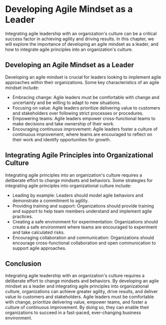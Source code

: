 Developing Agile Mindset as a Leader
=========================================================================================================

Integrating agile leadership with an organization's culture can be a critical success factor in achieving agility and driving results. In this chapter, we will explore the importance of developing an agile mindset as a leader, and how to integrate agile principles into an organization's culture.

Developing an Agile Mindset as a Leader
---------------------------------------

Developing an agile mindset is crucial for leaders looking to implement agile approaches within their organizations. Some key characteristics of an agile mindset include:

* Embracing change: Agile leaders must be comfortable with change and uncertainty and be willing to adapt to new situations.
* Focusing on value: Agile leaders prioritize delivering value to customers and stakeholders over following strict processes or procedures.
* Empowering teams: Agile leaders empower cross-functional teams to make decisions and take ownership of their work.
* Encouraging continuous improvement: Agile leaders foster a culture of continuous improvement, where teams are encouraged to reflect on their work and identify opportunities for growth.

Integrating Agile Principles into Organizational Culture
--------------------------------------------------------

Integrating agile principles into an organization's culture requires a deliberate effort to change mindsets and behaviors. Some strategies for integrating agile principles into organizational culture include:

* Leading by example: Leaders should model agile behaviors and demonstrate a commitment to agility.
* Providing training and support: Organizations should provide training and support to help team members understand and implement agile practices.
* Creating a safe environment for experimentation: Organizations should create a safe environment where teams are encouraged to experiment and take calculated risks.
* Encouraging collaboration and communication: Organizations should encourage cross-functional collaboration and open communication to support agile approaches.

Conclusion
----------

Integrating agile leadership with an organization's culture requires a deliberate effort to change mindsets and behaviors. By developing an agile mindset as a leader and integrating agile principles into organizational culture, organizations can achieve greater agility, drive results, and deliver value to customers and stakeholders. Agile leaders must be comfortable with change, prioritize delivering value, empower teams, and foster a culture of continuous improvement. By doing so, they can enable their organizations to succeed in a fast-paced, ever-changing business environment.


